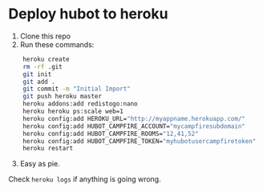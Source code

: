 # Deploy hubot to heroku

1. Clone this repo
2. Run these commands:

```bash
    heroku create
    rm -rf .git
    git init
    git add .
    git commit -m "Initial Import"
    git push heroku master
    heroku addons:add redistogo:nano
    heroku heroku ps:scale web=1
    heroku config:add HEROKU_URL="http://myappname.herokuapp.com/"
    heroku config:add HUBOT_CAMPFIRE_ACCOUNT="mycampfiresubdomain"
    heroku config:add HUBOT_CAMPFIRE_ROOMS="12,41,52"
    heroku config:add HUBOT_CAMPFIRE_TOKEN="myhubotusercampfiretoken"
    heroku restart
```

3. Easy as pie.

Check `heroku logs` if anything is going wrong.